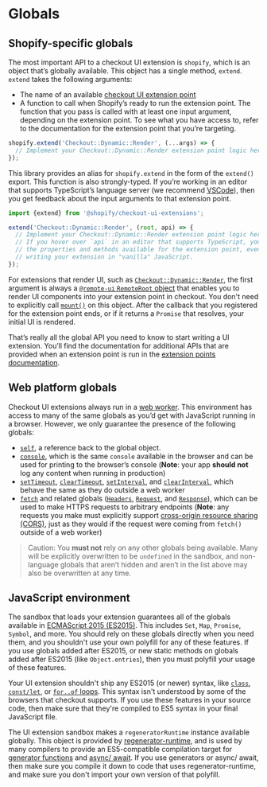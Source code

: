 # Globals

## Shopify-specific globals

The most important API to a checkout UI extension is `shopify`, which is an object that’s globally available. This object has a single method, `extend`. `extend` takes the following arguments:

- The name of an available [checkout UI extension point](./extension-points.md)
- A function to call when Shopify’s ready to run the extension point. The function that you pass is called with at least one input argument, depending on the extension point. To see what you have access to, refer to the documentation for the extension point that you’re targeting.

```ts
shopify.extend('Checkout::Dynamic::Render', (...args) => {
  // Implement your Checkout::Dynamic::Render extension point logic here
});
```

This library provides an alias for `shopify.extend` in the form of the `extend()` export. This function is also strongly-typed. If you’re working in an editor that supports TypeScript’s language server (we recommend [VSCode](https://code.visualstudio.com)), then you get feedback about the input arguments to that extension point.

```ts
import {extend} from '@shopify/checkout-ui-extensions';

extend('Checkout::Dynamic::Render', (root, api) => {
  // Implement your Checkout::Dynamic::Render extension point logic here
  // If you hover over `api` in an editor that supports TypeScript, you’ll see
  // the properties and methods available for the extension point, even if you're
  // writing your extension in "vanilla" JavaScript.
});
```

For extensions that render UI, such as [`Checkout::Dynamic::Render`](./extension-points.md), the first argument is always a [`@remote-ui` `RemoteRoot` object](https://github.com/Shopify/remote-ui/tree/main/packages/core#remoteroot) that enables you to render UI components into your extension point in checkout. You don't need to explicitly call [`mount()`](https://github.com/Shopify/remote-ui/tree/main/packages/core#remoterootmount) on this object. After the callback that you registered for the extension point ends, or if it returns a `Promise` that resolves, your initial UI is rendered.

That’s really all the global API you need to know to start writing a UI extension. You’ll find the documentation for additional APIs that are provided when an extension point is run in the [extension points documentation](./extension-points.md).

## Web platform globals

Checkout UI extensions always run in a [web worker](https://developer.mozilla.org/en-US/docs/Web/API/Web_Workers_API). This environment has access to many of the same globals as you’d get with JavaScript running in a browser. However, we only guarantee the presence of the following globals:

- [`self`](https://developer.mozilla.org/en-US/docs/Web/API/WorkerGlobalScope/self), a reference back to the global object.
- [`console`](https://developer.mozilla.org/en-US/docs/Web/API/WorkerGlobalScope/console), which is the same `console` available in the browser and can be used for printing to the browser’s console (**Note**: your app **should not** log any content when running in production)
- [`setTimeout`](https://developer.mozilla.org/en-US/docs/Web/API/WindowOrWorkerGlobalScope/setTimeout), [`clearTimeout`](https://developer.mozilla.org/en-US/docs/Web/API/WindowOrWorkerGlobalScope/clearTimeout), [`setInterval`](https://developer.mozilla.org/en-US/docs/Web/API/WindowOrWorkerGlobalScope/setInterval), and [`clearInterval`](https://developer.mozilla.org/en-US/docs/Web/API/WindowOrWorkerGlobalScope/clearInterval), which behave the same as they do outside a web worker
- [`fetch`](https://developer.mozilla.org/en-US/docs/Web/API/WindowOrWorkerGlobalScope/fetch) and related globals ([`Headers`](https://developer.mozilla.org/en-US/docs/Web/API/Headers), [`Request`](https://developer.mozilla.org/en-US/docs/Web/API/Request), and [`Response`](https://developer.mozilla.org/en-US/docs/Web/API/Response)), which can be used to make HTTPS requests to arbitrary endpoints (**Note**: any requests you make must explicitly support [cross-origin resource sharing (CORS)](https://developer.mozilla.org/en-US/docs/Glossary/CORS), just as they would if the request were coming from `fetch()` outside of a web worker)

> Caution:
> You **must not** rely on any other globals being available. Many will be explicitly overwritten to be `undefined` in the sandbox, and non-language globals that aren’t hidden and aren’t in the list above may also be overwritten at any time.

## JavaScript environment

The sandbox that loads your extension guarantees all of the globals available in [ECMAScript 2015 (ES2015)](http://www.ecma-international.org/ecma-262/6.0/). This includes `Set`, `Map`, `Promise`, `Symbol`, and more. You should rely on these globals directly when you need them, and you shouldn't use your own polyfill for any of these features. If you use globals added after ES2015, or new static methods on globals added after ES2015 (like `Object.entries`), then you must polyfill your usage of these features.

Your UI extension shouldn't ship any ES2015 (or newer) syntax, like [`class`](https://developer.mozilla.org/en-US/docs/Web/JavaScript/Reference/Statements/class), [`const/let`](https://developer.mozilla.org/en-US/docs/Web/JavaScript/Reference/Statements/const), or [`for..of` loops](https://developer.mozilla.org/en-US/docs/Web/JavaScript/Reference/Statements/for...of). This syntax isn't understood by some of the browsers that checkout supports. If you use these features in your source code, then make sure that they're compiled to ES5 syntax in your final JavaScript file.

The UI extension sandbox makes a `regeneratorRuntime` instance available globally. This object is provided by [regenerator-runtime](https://github.com/facebook/regenerator/tree/main/packages/runtime), and is used by many compilers to provide an ES5-compatible compilation target for [generator functions](https://developer.mozilla.org/en-US/docs/Web/JavaScript/Reference/Statements/function*) and [async/ await](https://developer.mozilla.org/en-US/docs/Learn/JavaScript/Asynchronous/Async_await). If you use generators or async/ await, then make sure you compile it down to code that uses regenerator-runtime, and make sure you don't import your own version of that polyfill.
